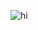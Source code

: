 ![hi](https://bbs.bupt.site/shadiao/shadiao/1743778987646-e70c72d2-8f80-43da-bddd-274a1f014210.jpeg)
